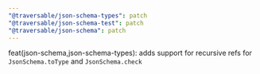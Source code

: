 ```yaml
---
"@traversable/json-schema-types": patch
"@traversable/json-schema-test": patch
"@traversable/json-schema": patch
---
```


feat(json-schema,json-schema-types): adds support for recursive refs for `JsonSchema.toType` and `JsonSchema.check`
